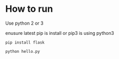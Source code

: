 # How to run

Use python 2 or 3

enusure latest pip is install or pip3 is using python3

`pip install flask`

`python hello.py` 
